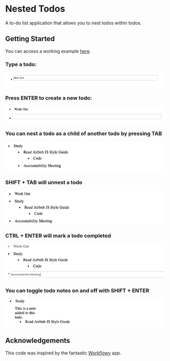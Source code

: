 # Nested Todos

A to-do list application that allows you to nest todos within todos.

## Getting Started

You can access a working example [here](http://alexdgarcia.github.io/nested-todos/).

### Type a todo:

![](images/one.png)

### Press ENTER to create a new todo:

![](images/two.png)

### You can nest a todo as a child of another  todo by pressing TAB

![](images/three.png)

### SHIFT + TAB will unnest a todo

![](images/four.png)

### CTRL + ENTER will mark a todo completed

![](images/five.png)

### You can toggle todo notes on and off with SHIFT + ENTER

![](images/six.png)

## Acknowledgements

This code was inspired by the fantastic [Workflowy](https://workflowy.com/) app.